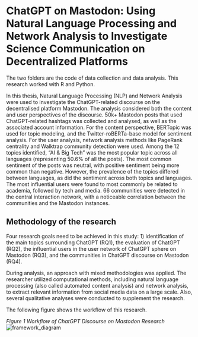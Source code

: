 # ChatGPT on Mastodon: Using Natural Language Processing and Network Analysis to Investigate Science Communication on Decentralized Platforms

The two folders are the code of data collection and data analysis. This research worked with R and Python.

In this thesis, Natural Language Processing (NLP) and Network Analysis were used to investigate the ChatGPT-related discourse on the decentralised platform Mastodon. The analysis considered both the content and user perspectives of the discourse. 50k+ Mastodon posts that used ChatGPT-related hashtags was collected and analysed, as well as the associated account information. For the content perspective, BERTopic was used for topic modeling, and the Twitter-roBERTa-base model for sentiment analysis. For the user analysis, network analysis methods like PageRank centrality and Walktrap community detection were used. Among the 12 topics identified, “AI & Big Tech” was the most popular topic across all languages (representing 50.6% of all the posts). The most common sentiment
of the posts was neutral, with positive sentiment being more common than negative. However, the prevalence of the topics differed between languages, as did the sentiment across both topics and languages. The most influential users were found to most commonly be related to academia, followed by tech and media. 66 communities were detected in the central interaction network, with a noticeable correlation between the communities and the Mastodon instances.


## Methodology of the research

Four research goals need to be achieved in this study: 1) identification of the main topics surrounding ChatGPT (RQ1), the evaluation of ChatGPT (RQ2), the influential users in the user network of ChatGPT sphere on Mastodon (RQ3), and the communities in ChatGPT discourse on Mastodon (RQ4). 

During analysis, an approach with mixed methodologies was applied. The researcher utilized computational methods, including natural language processing (also called automated content analysis) and network analysis, to extract relevant information from social media data on a large scale. Also, several qualitative analyses were conducted to supplement the research.

The following figure shows the workflow of this research.


*Figure 1 Workflow of ChatGPT Discourse on Mastodon Research*
![framework_diagram](https://github.com/YaruWang-Code/master_thesis_mastodon_gpt/assets/85878984/9b4c1c92-a424-443f-88e6-c453607fcda2)

